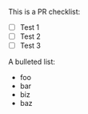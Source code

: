 This is a PR checklist:
- [ ] Test 1
- [ ] Test 2
- [ ] Test 3

A bulleted list:
* foo
* bar
* biz
* baz
